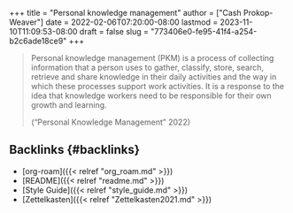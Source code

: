 +++
title = "Personal knowledge management"
author = ["Cash Prokop-Weaver"]
date = 2022-02-06T07:20:00-08:00
lastmod = 2023-11-10T11:09:53-08:00
draft = false
slug = "773406e0-fe95-41f4-a254-b2c6ade18ce9"
+++

> Personal knowledge management (PKM) is a process of collecting information that a person uses to gather, classify, store, search, retrieve and share knowledge in their daily activities and the way in which these processes support work activities. It is a response to the idea that knowledge workers need to be responsible for their own growth and learning.
>
> (“Personal Knowledge Management” 2022)


## Backlinks {#backlinks}

-   [org-roam]({{< relref "org_roam.md" >}})
-   [README]({{< relref "readme.md" >}})
-   [Style Guide]({{< relref "style_guide.md" >}})
-   [Zettelkasten]({{< relref "Zettelkasten2021.md" >}})
